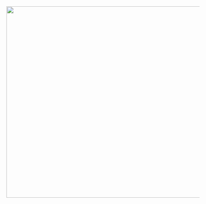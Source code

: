 <img class="fig" src="https://github.com/poorpen/poorpen/assets/90153693/54908e68-9db5-46ea-9917-9c62270a278f" width="900" height="500" />
